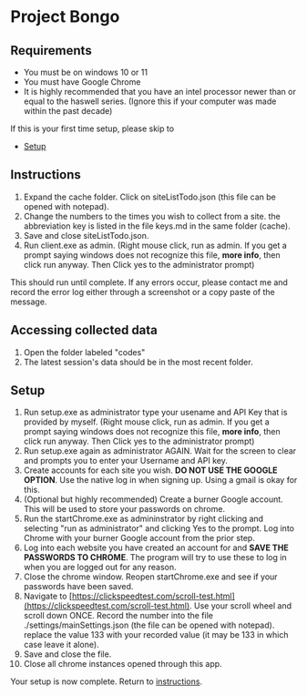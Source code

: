 # Project Bongo

## Requirements
 - You must be on windows 10 or 11
 - You must have Google Chrome
 - It is highly recommended that you have an intel processor newer than or equal to the haswell series. (Ignore this if your computer was made within the past decade)


If this is your first time setup, please skip to 
- [Setup](#setup)

## Instructions
1. Expand the cache folder. Click on siteListTodo.json (this file can be opened with notepad). 
2. Change the numbers to the times you wish to collect from a site. the abbreviation key is listed in the file keys.md in the same folder (cache).
3. Save and close siteListTodo.json.
4. Run client.exe as admin. (Right mouse click, run as admin. If you get a prompt saying windows does not recognize this file, __more info__, then click run anyway. Then Click yes to the administrator prompt)

This should run until complete. 
If any errors occur, please contact me and record the error log either through a screenshot or a copy paste of the message. 

## Accessing collected data
1. Open the folder labeled "codes"
2. The latest session's data should be in the most recent folder. 



## Setup

1. Run setup.exe as administrator type your usename and API Key that is provided by myself. (Right mouse click, run as admin. If you get a prompt saying windows does not recognize this file, __more info__, then click run anyway. Then Click yes to the administrator prompt) 
2. Run setup.exe again as administrator AGAIN. Wait for the screen to clear and prompts you to enter your Username and API key. 
3. Create accounts for each site you wish. **DO NOT USE THE GOOGLE OPTION**. Use the native log in when signing up. Using a gmail is okay for this. 
4. (Optional but highly recommended) Create a burner Google account. This will be used to store your passwords on chrome. 
5. Run the startChrome.exe as admininstrator by right clicking and selecting "run as administrator" and clicking Yes to the prompt. Log into Chrome with your burner Google account from the prior step. 
6. Log into each website you have created an account for and **SAVE THE PASSWORDS TO CHROME**. The program will try to use these to log in when you are logged out for any reason.
7. Close the chrome window. Reopen startChrome.exe and see if your passwords have been saved. 
8. Navigate to [https://clickspeedtest.com/scroll-test.html](https://clickspeedtest.com/scroll-test.html). Use your scroll wheel and scroll down ONCE. Record the number into the file ./settings/mainSettings.json (the file can be opened with notepad). replace the value 133 with your recorded value (it may be 133 in which case leave it alone). 
9. Save and close the file.
10. Close all chrome instances opened through this app.


Your setup is now complete. Return to [instructions](#instructions).

